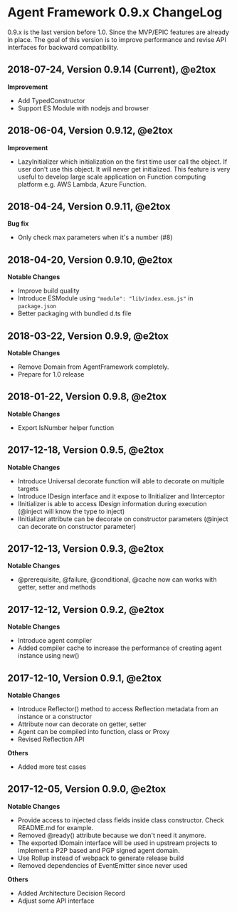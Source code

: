# Agent Framework 0.9.x ChangeLog

0.9.x is the last version before 1.0. Since the MVP/EPIC features are already in place.
The goal of this version is to improve performance and revise API interfaces for backward compatibility.

## 2018-07-24, Version 0.9.14 (Current), @e2tox

**Improvement**

- Add TypedConstructor
- Support ES Module with nodejs and browser

## 2018-06-04, Version 0.9.12, @e2tox

**Improvement**

- LazyInitializer which initialization on the first time user call the object. If user don't use this object. It will never get initialized. This feature is very useful to develop large scale application on Function computing platform e.g. AWS Lambda, Azure Function.

## 2018-04-24, Version 0.9.11, @e2tox

**Bug fix**

- Only check max parameters when it's a number (#8)

## 2018-04-20, Version 0.9.10, @e2tox

**Notable Changes**

- Improve build quality
- Introduce ESModule using `"module": "lib/index.esm.js"` in `package.json`
- Better packaging with bundled d.ts file

## 2018-03-22, Version 0.9.9, @e2tox

**Notable Changes**

- Remove Domain from AgentFramework completely.
- Prepare for 1.0 release

## 2018-01-22, Version 0.9.8, @e2tox

**Notable Changes**

- Export IsNumber helper function


## 2017-12-18, Version 0.9.5, @e2tox

**Notable Changes**

- Introduce Universal decorate function will able to decorate on multiple targets
- Introduce IDesign interface and it expose to IInitializer and IInterceptor
- IInitializer is able to access IDesign information during execution (@inject will know the type to inject)
- IInitializer attribute can be decorate on constructor parameters (@inject can decorate on constructor parameter)


## 2017-12-13, Version 0.9.3, @e2tox

**Notable Changes**

- @prerequisite, @failure, @conditional, @cache now can works with getter, setter and methods


## 2017-12-12, Version 0.9.2, @e2tox

**Notable Changes**

- Introduce agent compiler
- Added compiler cache to increase the performance of creating agent instance using new()


## 2017-12-10, Version 0.9.1, @e2tox

**Notable Changes**

- Introduce Reflector() method to access Reflection metadata from an instance or a constructor
- Attribute now can decorate on getter, setter
- Agent can be compiled into function, class or Proxy
- Revised Reflection API

**Others**
- Added more test cases


## 2017-12-05, Version 0.9.0, @e2tox

**Notable Changes**

- Provide access to injected class fields inside class constructor. Check README.md for example.
- Removed @ready() attribute because we don't need it anymore.
- The exported IDomain interface will be used in upstream projects to implement a P2P based and PGP signed agent domain.
- Use Rollup instead of webpack to generate release build
- Removed dependencies of EventEmitter since never used

**Others**
- Added Architecture Decision Record
- Adjust some API interface

